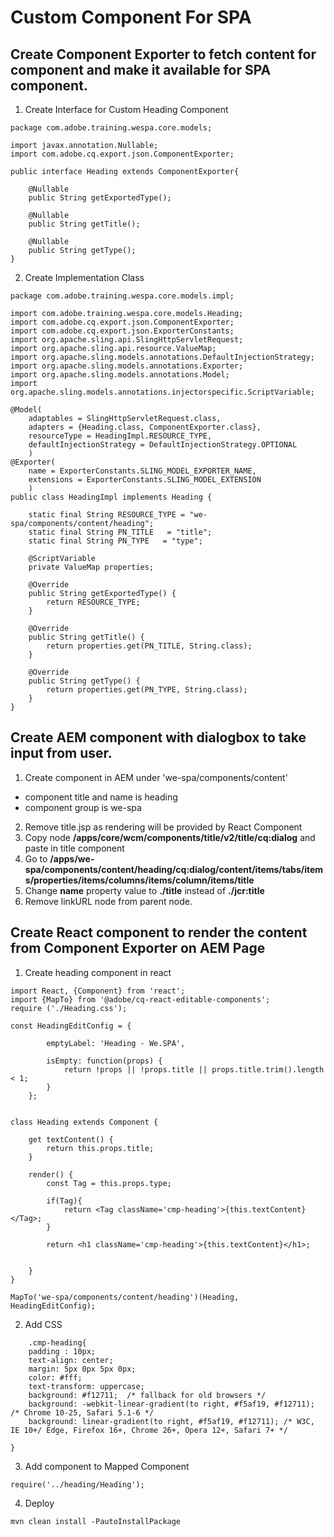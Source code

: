 # Custom Component For SPA

## Create Component Exporter to fetch content for component and make it available for SPA component.

1. Create Interface for Custom Heading Component

```
package com.adobe.training.wespa.core.models;

import javax.annotation.Nullable;
import com.adobe.cq.export.json.ComponentExporter;

public interface Heading extends ComponentExporter{
	
	@Nullable
	public String getExportedType();

    @Nullable
    public String getTitle();
    
    @Nullable
    public String getType();
}
```


2. Create Implementation Class

```
package com.adobe.training.wespa.core.models.impl;

import com.adobe.training.wespa.core.models.Heading;
import com.adobe.cq.export.json.ComponentExporter;
import com.adobe.cq.export.json.ExporterConstants;
import org.apache.sling.api.SlingHttpServletRequest;
import org.apache.sling.api.resource.ValueMap;
import org.apache.sling.models.annotations.DefaultInjectionStrategy;
import org.apache.sling.models.annotations.Exporter;
import org.apache.sling.models.annotations.Model;
import org.apache.sling.models.annotations.injectorspecific.ScriptVariable;

@Model(
    adaptables = SlingHttpServletRequest.class, 
    adapters = {Heading.class, ComponentExporter.class}, 
    resourceType = HeadingImpl.RESOURCE_TYPE,
    defaultInjectionStrategy = DefaultInjectionStrategy.OPTIONAL
    )
@Exporter(
    name = ExporterConstants.SLING_MODEL_EXPORTER_NAME, 
    extensions = ExporterConstants.SLING_MODEL_EXTENSION
    )
public class HeadingImpl implements Heading {

    static final String RESOURCE_TYPE = "we-spa/components/content/heading";
    static final String PN_TITLE   = "title";
    static final String PN_TYPE   = "type";

    @ScriptVariable
    private ValueMap properties;
    
	@Override
	public String getExportedType() {
		return RESOURCE_TYPE;
    }

    @Override
    public String getTitle() {
        return properties.get(PN_TITLE, String.class);
    } 
    
    @Override
    public String getType() {
        return properties.get(PN_TYPE, String.class);
    } 
}

```

## Create AEM component with dialogbox to take input from user.

1. Create component in AEM under 'we-spa/components/content' 
  * component title and name is heading
  * component group is we-spa

2. Remove title.jsp as rendering will be provided by React Component
3. Copy node **/apps/core/wcm/components/title/v2/title/cq:dialog** and paste in title component
4. Go to **/apps/we-spa/components/content/heading/cq:dialog/content/items/tabs/items/properties/items/columns/items/column/items/title**
5. Change **name** property value to **./title** instead of **./jcr:title**
6. Remove linkURL node from parent node.

## Create React component to render the content from Component Exporter on AEM Page

1. Create heading component in react

```
import React, {Component} from 'react';
import {MapTo} from '@adobe/cq-react-editable-components';
require ('./Heading.css');

const HeadingEditConfig = {
		
	    emptyLabel: 'Heading - We.SPA',
	    
	    isEmpty: function(props) {
	        return !props || !props.title || props.title.trim().length < 1;
	    }
	};


class Heading extends Component {
	
	get textContent() {
        return this.props.title;
    }
	
	render() {
		const Tag = this.props.type;
		
		if(Tag){
			return <Tag className='cmp-heading'>{this.textContent}</Tag>;
		}
		
		return <h1 className='cmp-heading'>{this.textContent}</h1>;
		
		
    }
}

MapTo('we-spa/components/content/heading')(Heading, HeadingEditConfig);

```

2. Add CSS 

```
    .cmp-heading{
	padding : 10px;
	text-align: center;
	margin: 5px 0px 5px 0px;
	color: #fff;
	text-transform: uppercase;
	background: #f12711;  /* fallback for old browsers */
	background: -webkit-linear-gradient(to right, #f5af19, #f12711);  /* Chrome 10-25, Safari 5.1-6 */
	background: linear-gradient(to right, #f5af19, #f12711); /* W3C, IE 10+/ Edge, Firefox 16+, Chrome 26+, Opera 12+, Safari 7+ */

}
```

3. Add component to Mapped Component

```
require('../heading/Heading');

```

4. Deploy
```
mvn clean install -PautoInstallPackage

```
